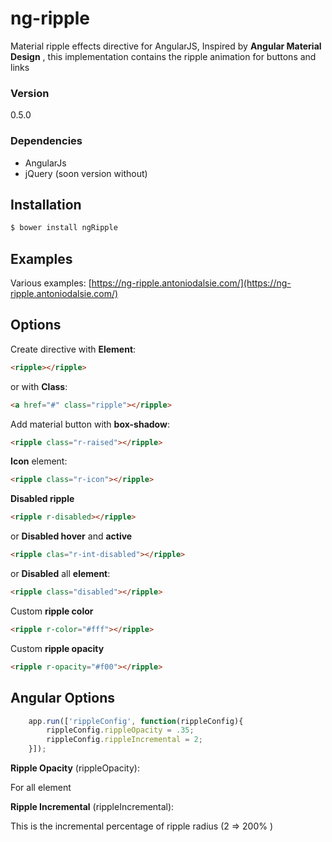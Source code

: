 # ng-ripple

Material ripple effects directive for AngularJS,
Inspired by **Angular Material Design** , 
this implementation contains the ripple animation for buttons and links
### Version
0.5.0

### Dependencies
 - AngularJs
 - jQuery (soon version without)

## Installation
```sh
$ bower install ngRipple
```

## Examples
Various examples: [https://ng-ripple.antoniodalsie.com/](https://ng-ripple.antoniodalsie.com/)

## Options
Create directive with **Element**:

``` html
<ripple></ripple>
```

or with **Class**:


``` html
<a href="#" class="ripple"></ripple>
```

Add material button with **box-shadow**:
``` html
<ripple class="r-raised"></ripple>
```
**Icon** element:
``` html
<ripple class="r-icon"></ripple>
```
**Disabled ripple**
``` html
<ripple r-disabled></ripple>
```

or **Disabled hover** and **active**
``` html
<ripple clas="r-int-disabled"></ripple>
```
or **Disabled** all **element**:
``` html
<ripple class="disabled"></ripple>
```
Custom **ripple color**
``` html
<ripple r-color="#fff"></ripple>
```
Custom **ripple opacity**
``` html
<ripple r-opacity="#f00"></ripple>
```

## Angular Options
``` js
    app.run(['rippleConfig', function(rippleConfig){
		rippleConfig.rippleOpacity = .35;
		rippleConfig.rippleIncremental = 2;
	}]);
```

**Ripple Opacity** (rippleOpacity):

For all element

**Ripple Incremental** (rippleIncremental):

This is the incremental percentage of ripple radius (2 => 200% )
